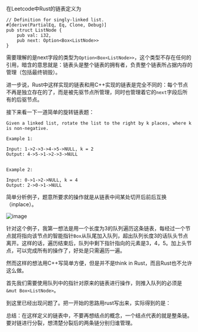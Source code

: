 在Leetcode中Rust的链表定义为

```
// Definition for singly-linked list.
#[derive(PartialEq, Eq, Clone, Debug)]
pub struct ListNode {
    pub val: i32,
    pub next: Option<Box<ListNode>>
}
```

需要理解的是next字段的类型为`Option<Box<ListNode>>`，这个类型不存在任何的引用，暗含的意思就是：链表头是整个链表的拥有者，负责整个链表所占据内存的管理（包括最终销毁）。

进一步说，Rust中这样实现的链表和用C++实现的链表是完全不同的：每个节点不再是独立存在的了，而是被先驱节点所管理，同时也管理着它的`next`字段后所有的后驱节点。

接下来看一下一道简单的旋转链表题：

```
Given a linked list, rotate the list to the right by k places, where k is non-negative.

Example 1:

Input: 1->2->3->4->5->NULL, k = 2
Output: 4->5->1->2->3->NULL


Example 2:

Input: 0->1->2->NULL, k = 4
Output: 2->0->1->NULL
```

简单分析例子，题意所要求的操作就是从链表中间某处切开后前后互换（inplace）。

![image](https://res.cloudinary.com/ainevsia/image/upload/v1581048900/61.png)

针对这个例子，我第一想法是用一个长度为3的队列遍历这条链表，每经过一个节点就将指向该节点的智能指针`Box`从队尾加入队列，超出队列长度3的话队头节点离开。这样的话，遍历结束后，队列中剩下指针指向的元素是3，4，5。加上头节点，可以完成所有的操作了，好处是只需遍历一遍。

然而这样的想法用C++写简单方便，但是并不是think in Rust，而且Rust也不允许这么做。

首先我们需要使用队列中的指针对原来的链表进行操作，则推入队列的必须是`&mut Box<ListNode>`。

到这里已经出现问题了。把一开始的思路用rust写出来，实际得到的是：



总结：在这样定义的链表中，不要再想结点的概念，一个结点代表的就是整条链。要对链进行分裂，想清楚分裂后的两条链分别归谁管理。